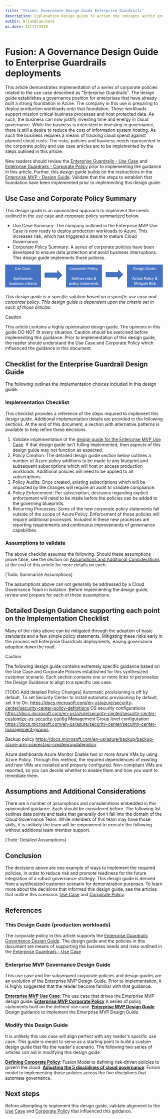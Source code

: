 ```yaml
---
title: "Fusion: Governance Design Guide Enterprise Guardrails"
description: Explanation Design guide to action the concepts within governance.
author: BrianBlanchard
ms.date: 12/17/2018
---
```


# Fusion: A Governance Design Guide to Enterprise Guardrails deployments

This article demonstrates implementation of a series of corporate policies related to the use case described as "Enterprise Guardrails". The design guide establishes a governance position for enterprises that have already built a strong foundation in Azure. The company in this use is preparing to deploy production workloads onto that foundation. Those workloads support mission critical business processes and host protected data. As such, the business can now justify investing time and energy in cloud governance. While the business is interested in investing in governance, there is still a desire to reduce the cost of information system hosting. As such the business requires a means of tracking cloud spend against planned cloud costs. The risks, policies and business needs represented in the corporate policy and use case articles are to be implemented by the steps outlined in this article.

New readers should review the [Enterprise Guardrails - Use Case](./use-case.md) and [Enterprise Guardrails - Corporate Policy](./corporate-policy.md) prior to implementing the guidance in this article. Further, this design guide builds on the instructions in the [Enterprise MVP - Design Guide](../future-proof/design-guide.md). Validate that the steps to establish that foundation have been implemented prior to implementing this design guide.

## Use Case and Corporate Policy Summary

This design guide is an opinionated approach to implement the needs outlined in the use case and corporate policy summarized below.

* Use Case Summary: The company outlined in the Enterprise MVP Use Case is now ready to deploy production workloads to Azure. This increases risk, which has triggered a desire to mature Cloud Governance.
* Corporate Policy Summary: A series of corporate policies have been developed to ensure data protection and avoid business interruptions. This design guide implements those policies.

![This design guide is a specific solution based on a specific use case and corporate policy.](../../../_images/governance/design-guide.png)

*This design guide is a specific solution based on a specific use case and corporate policy. This design guide is dependent upon the criteria set in each of those articles.*


> [!CAUTION]
> This article contains a highly opinionated design guide. The opinions in this guide DO NOT fit every situation. Caution should be exercised before implementing this guidance. Prior to implementation of this design guide, the reader should understand the Use Case and Corporate Policy which influenced the guidance in this document.

## Checklist for the Enterprise Guardrail Design Guide

The following outlines the implementation choices included in this design guide.

### Implementation Checklist

This checklist provides a reference of the steps required to implement this design guide. Additional implementation details are provided in the following sections. At the end of this document, a section with alternative patterns is available to help refine these decisions.

1) Validate implementation of the [design guide for the Enterprise MVP Use Case](../enterprise-mvp/design-guide.md). If that design guide isn't fulling implemented, then aspects of this design guide may not function as expected.
2) Policy Creation: The detailed design guide section below outlines a number of Azure policy additions to be made to any blueprint and subsequent subscriptions which will host or access production workloads. Additional policies will need to be applied to all subscriptions.
3) Policy Audits: Once created, existing subscriptions which will be impacted by the changes will require an audit to validate compliance.
4) Policy Enforcement: Per subscription, decisions regarding explicit enforcement will need to be made before the policies can be added to the governing blueprints.
5) Recurring Processes: Some of the new corporate policy statements fall outside of the scope of Azure Policy. Enforcement of those policies will require additional processes. Included in these new processes are reporting requirements and continuous improvements of governance capabilities.

### Assumptions to validate

The above checklist assumes the following. Should these assumptions prove false, see the section on [Assumptions and Additional Considerations](#assumptions-and-additional-considerations) at the end of this article for more details on each.

[Todo: Summarize Assumptions]

The assumptions above can not generally be addressed by a Cloud Governance Team in isolation. Before implementing the design guide, review and prepare for each of these assumptions.

## Detailed Design Guidance supporting each point on the Implementation Checklist

Many of the risks above can be mitigated through the adoption of basic standards and a few simple policy statements.
Mitigating these risks early in the process will Enterprise Guardrails deployments, easing governance adoption down the road.
> [!CAUTION]
> The following design guide contains extremely specific guidance based on the Use Case and Corporate Policies established for this synthesized customer scenario. Each section contains one or more links to personalize the Design Guidance to align to a specific use case.

[TODO Add detailed Policy Changes]
Automatic provisioning is off by default. To set Security Center to install automatic provisioning by default, set it to On.
https://docs.microsoft.com/en-us/azure/security-center/security-center-policy-definitions
OS security configurations https://docs.microsoft.com/en-us/azure/security-center/security-center-customize-os-security-config
Management Group level configuration https://docs.microsoft.com/en-us/azure/security-center/security-center-management-groups


Backup policy https://docs.microsoft.com/en-us/azure/backup/backup-azure-arm-userestapi-createorupdatepolicy

Azure dashboards
Azure Monitor Enable two or more Azure VMs by using Azure Policy. Through this method, the required dependencies of existing and new VMs are installed and properly configured. Non-compliant VMs are reported, so you can decide whether to enable them and how you want to remediate them.

## Assumptions and Additional Considerations

There are a number of assumptions and considerations embedded in this opinionated guidance. Each should be considered before. The following list outlines data points and tasks that generally don't fall into the domain of the Cloud Governance Team. While members of this team may have those skills, it is unlikely the team will be empowered to execute the following without additional team member support.

[Todo: Detailed Assumptions]

## Conclusion

The decisions above are one example of ways to implement the required policies, in order to reduce risk and promote readiness for the future integration of a robust governance strategy. This design guide is derived from a synthesized customer scenario for demonstration purposes. To learn more about the decisions that informed this design guide, see the articles that outline this scenarios [Use Case](./use-case.md) and [Corporate Policy](./corporate-policy.md).

## References

### This Design Guide (production workloads)

The corporate policy in this article supports the [Enterprise Guardrails Governance Design Guide](./design-guide.md). The design guide and the policies in this document are means of supporting the business needs and risks outlined in the [Enterprise Guardrails - Use Case](./use-case.md)

### Enterprise MVP Governance Design Guide

This use case and the subsequent corporate policies and design guides are an evolution of the Enterprise MVP Design Guide. Prior to implementation, it is highly suggested that the reader become familiar with that guidance.

**[Enterprise MVP Use Case](../future-proof/use-case.md)**: The use case that drives the Enterprise MVP design guide.
**[Enterprise MVP Corporate Policy](../future-proof/corporate-policy.md)** A series of policy statements built on the defined use case.
**[Enterprise MVP Design Guide](../future-proof/design-guide.md)** Design guidance to implement the Enterprise MVP Design Guide.

### Modify this Design Guide

It is unlikely this use case will align perfect with any reader's specific use case. This guide is meant to serve as a starting point to build a custom design guide that fits the reader's scenario. The following two series of articles can aid in modifying this design guide.

**[Defining Corporate Policy](../../policy-compliance/overview.md)**: Fusion Model to defining risk-driven policies to govern the cloud.
**[Adjusting the 5 disciplines of cloud governance](../../governance-disciplines.md)**: Fusion model to implementing those policies across the five disciplines that automate governance.

## Next steps

Before attempting to implement this design guide, validate alignment to the [Use Case](#use-case:-future-proof) and [Corporate Policy](#corporate-policy) that influenced this guidance. 









